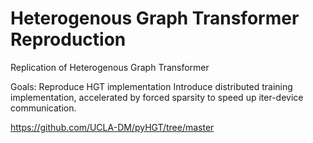 # Heterogenous Graph Transformer Reproduction
Replication of Heterogenous Graph Transformer

Goals: 
Reproduce HGT implementation
Introduce distributed training implementation, accelerated by forced sparsity to speed up iter-device communication. 

https://github.com/UCLA-DM/pyHGT/tree/master

